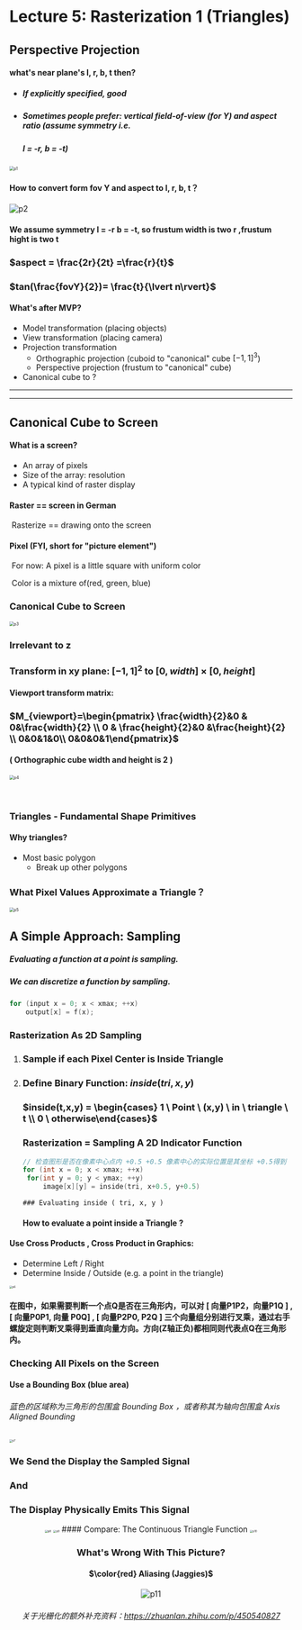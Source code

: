 # Lecture 5: Rasterization 1 (Triangles)



## Perspective Projection

#### what's near plane's l, r, b, t then?

- ##### If explicitly specified, good

- ##### Sometimes people prefer:  vertical field-of-view (for Y) and aspect ratio (assume symmetry i.e.

  #####  l = -r, b = -t)

<img src="./p1.png" alt="p1" style="zoom:50%;" />

#### How to convert form fov Y and aspect to l, r, b, t？ 

![p2](./p2.png)



#### We assume symmetry l = -r b = -t, so frustum width is two r ,frustum hight is two t

###      $aspect = \frac{2r}{2t} =\frac{r}{t}$

### 		$tan(\frac{fovY}{2})= \frac{t}{\lvert n\rvert}$

#### What's after MVP?

- Model transformation (placing objects)
- View transformation (placing camera)
- Projection transformation
  - Orthographic projection (cuboid to "canonical" cube $[-1, 1]^{3}$)
  - Perspective projection (frustum to "canonical" cube)
- Canonical cube to ?

------

------



## Canonical Cube to Screen

#### What is a screen?

- An array of pixels
- Size of the array: resolution
- A typical kind of raster display

#### Raster == screen in German

​	Rasterize == drawing onto the screen

#### Pixel (FYI, short for "picture element")

​	For now: A pixel is a little square with uniform color

​	Color is a mixture of(red, green, blue)



### Canonical Cube to Screen

<img src="./p3.png" alt="p3" style="zoom:50%;" />

### Irrelevant to z

### Transform in xy plane:  $[-1,1]^{2}$ to $[0, width] \times[0, height]$

#### Viewport transform matrix:

### 	$M_{viewport}=\begin{pmatrix} \frac{width}{2}&0 & 0&\frac{width}{2} \\  0 & \frac{height}{2}&0 &\frac{height}{2} \\ 0&0&1&0\\ 0&0&0&1\end{pmatrix}$

#### ( Orthographic cube width and height is 2 )

<img src="./p4.png" alt="p4" style="zoom:50%;" />

​			

### Triangles - Fundamental Shape Primitives

#### Why triangles?

- Most basic polygon
  - Break up other polygons



### What Pixel Values Approximate a Triangle？

<img src="./p5.png" alt="p5" style="zoom:50%;" />



## A Simple Approach: Sampling

##### Evaluating a function at a point is sampling.

##### We can discretize a function by sampling.

```c
for (input x = 0; x < xmax; ++x)
	output[x] = f(x);
```



### Rasterization As 2D Sampling

1. ### Sample if each Pixel Center is Inside Triangle

2. ### Define Binary Function: $inside(tri, x, y)$

   

   ### 	$inside(t,x,y) = \begin{cases} 1 \ Point \ (x,y)  \ in \ triangle \ t \\ 0  \  otherwise\end{cases}$

   

   ### Rasterization = Sampling A 2D Indicator Function

   ```c
   // 检查图形是否在像素中心点内 +0.5 +0.5 像素中心的实际位置是其坐标 +0.5得到
   for (int x = 0; x < xmax; ++x) 
   	for(int y = 0; y < ymax; ++y)
   		image[x][y] = inside(tri, x+0.5, y+0.5)
   ```




	   ### Evaluating inside ( tri, x, y )
	
	#### 	How to evaluate a point inside a Triangle ?

####		Use Cross Products , Cross Product in Graphics:

- Determine Left / Right 
- Determine Inside / Outside  (e.g.  a point in the triangle)

<img src="./p6.png" alt="p6" style="zoom:33%;" />

#### 		在图中，如果需要判断一个点Q是否在三角形内，可以对 [ 向量P1P2，向量P1Q ] , [ 向量P0P1, 向量 P0Q] , [ 向量P2P0, P2Q ] 三个向量组分别进行叉乘，通过右手螺旋定则判断叉乘得到垂直向量方向。方向(Z轴正负)都相同则代表点Q在三角形内。



### Checking All Pixels on the Screen 

#### Use a Bounding Box    (blue area)



###### 					蓝色的区域称为三角形的包围盒 Bounding Box ，或者称其为轴向包围盒 Axis Aligned Bounding

<img src="./p7.png" alt="p7" style="zoom:33%;" />

### We Send the Display the Sampled Signal 

### And 

### The Display Physically Emits This Signal

<center>
    <img src="./p8.png" alt="p8" style="zoom:33%;" />
    <img src="./p9.png" alt="p9" style="zoom:33%;" />
#### 	Compare: The Continuous Triangle Function

<img src="./p10.png" alt="p10" style="zoom:33%;" />



### What's Wrong With This Picture? 

#### $\color{red} Aliasing (Jaggies)$

![p11](./p11.png)



###### 关于光栅化的额外补充资料：https://zhuanlan.zhihu.com/p/450540827
